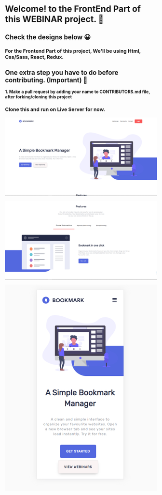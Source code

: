 # Welcome! to the FrontEnd Part of this WEBINAR project. 👋

## Check the designs below 😀

### For the Frontend Part of this project, We'll be using Html, Css/Sass, React, Redux.

## One extra step you have to do before contributing. (Important) 🙂

**1. Make a pull request by adding your name to CONTRIBUTORS.md file, after forking/cloning this project**

### Clone this and run on Live Server for now.

![Design for the Landing Page in Desktop view](./designs/Design1.png)

![Design for the Landing Page in Desktop view](./designs/Design2.png)

![Design for the responsive page(mobile devices)](./designs/Design3.png)
